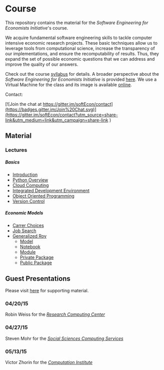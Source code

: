 # Course

This repository contains the material for the *Software Engineering for Economists Initiative*'s course. 

We acquire fundamental software engineering skills to tackle computer intensive economic research projects. These basic techniques allow us to leverage tools from computational science, increase the transparency of our implementations, and ensure the recomputability of results. Thus, they expand the set of possible economic questions that we can address and improve the quality of our answers.

Check out the course [syllabus](https://github.com/softEcon/course/blob/master/syllabus.pdf) for details. A broader perspective about the *Software Engineering for Economists Initiative* is provided [here](http://slideviewer.herokuapp.com/github/softEcon/overview/blob/master/initiative.ipynb?create=1). We use a Virtual Machine for the class and its image is available [online](https://atlas.hashicorp.com/softEcon/boxes/base). 

Contact:

[![Join the chat at https://gitter.im/softEcon/contact](https://badges.gitter.im/Join%20Chat.svg)](https://gitter.im/softEcon/contact?utm_source=share-link&utm_medium=link&utm_campaign=share-link
)

## Material

### Lectures

##### Basics
* [Introduction](http://slideviewer.herokuapp.com/github/softEcon/overview/blob/master/initiative.ipynb?create=1)
* [Python Overview](http://nbviewer.ipython.org/github/softEcon/course/blob/master/lectures/basics/python_overview/lecture.ipynb)
* [Cloud Computing](http://nbviewer.ipython.org/github/softEcon/course/blob/master/lectures/basics/cloud_computing/lecture.ipynb)
* [Integrated Development Environment](http://nbviewer.ipython.org/github/softEcon/course/blob/master/lectures/basics/integrated_development_environment/lecture.ipynb) 
* [Object Oriented Programming](http://nbviewer.ipython.org/github/softEcon/course/blob/master/lectures/basics/object_oriented_programming/lecture.ipynb) 
* [Version Control](http://nbviewer.ipython.org/github/softEcon/course/blob/master/lectures/basics/version_control/lecture.ipynb) 

##### Economic Models
 * [Carrer Choices](http://nbviewer.ipython.org/github/softEcon/course/blob/master/lectures/economic_models/career_choices/lecture.ipynb)
 * [Job Search](http://nbviewer.ipython.org/github/softEcon/course/blob/master/lectures/economic_models/job_search/lecture.ipynb)
 * [Generalized Roy](http://grmtoolbox.github.io)
 	* [Model](http://nbviewer.ipython.org/github/grmToolbox/model/blob/master/lecture/lecture.ipynb)
   	* [Notebook](http://nbviewer.ipython.org/github/grmToolbox/notebook/blob/master/lecture/lecture.ipynb) 
    * [Module](http://nbviewer.ipython.org/github/grmToolbox/module/blob/master/lecture/lecture.ipynb) 
    * [Private Package](http://nbviewer.ipython.org/github/grmToolbox/private.package/blob/master/lecture/lecture.ipynb)
    * [Public Package](http://nbviewer.ipython.org/github/grmToolbox/public.package/blob/master/lecture/lecture.ipynb)

## Guest Presentations

Please visit [here](https://github.com/softEcon/course/tree/master/resource_centers) for supporting material.

### 04/20/15 

Robin Weiss for the [*Research Computing Center*](https://rcc.uchicago.edu/)

### 04/27/15 

Steven Mohr for the [*Social Sciences Computing Services*](https://sscs.uchicago.edu/)

### 05/13/15

Victor Zhorin for the [*Computation Institute*](https://www.ci.uchicago.edu/)
